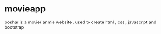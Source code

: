 # movieapp
poshar is a movie/ anmie website , used to create html , css , javascript and bootstrap 
